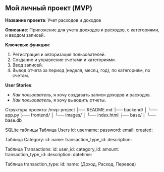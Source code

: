 ## Мой личный проект (MVP)

**Название проекта**: Учет расходов и доходов

**Описание**: Приложение для учета дохходов и расходов, с категориями, и вводом записей.

**Ключевые функции**:
1. Регистрация и авторизация пользователей.
2. Создание и управление счетами и категориями.
3. Ввод записей.
4. Вывод отчета за период (неделя, месяц, год), по категориям, по счетам.


**User Stories**:
- *Как пользователь*, я хочу создавать записи доходов и расходов.
- *Как пользователь*, я хочу выводить отчеты.

Структура проекта:
/mvp-project
├── README.md
├── backend/
│   └── app.py
├── frontend/
│   └── images/
│   └── index.html
├── base/
│   └── base.db




SQLite таблицы
Таблица Users
    id:
    username:
    password:
    email:
    created:

Таблица Category:
    id:
    name:
    transaction_type_id:
    description:

Таблица Transactions:
    id:
    user_id:
    category_id:
    amount:
    transaction_type_id:
    description:
    datetime:


Таблица transaction_type:
    id:
    name: (Доход, Расход, Перевод)


